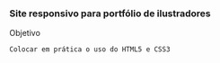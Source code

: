 ### Site responsivo para portfólio de ilustradores

Objetivo

    Colocar em prática o uso do HTML5 e CSS3
